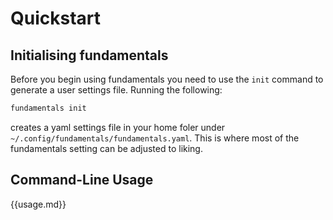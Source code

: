 # Quickstart

## Initialising fundamentals

Before you begin using fundamentals you need to use the `init` command to generate a user settings file. Running the following:

```bash
fundamentals init
```

creates a yaml settings file in your home foler under `~/.config/fundamentals/fundamentals.yaml`. This is where most of the fundamentals setting can be adjusted to liking.

<!-- Once created, open the settings file in any text editor and follow the in-file instructions to populate the missing settings values (usually given an ``XXX`` placeholder).  -->

## Command-Line Usage

{{usage.md}}

